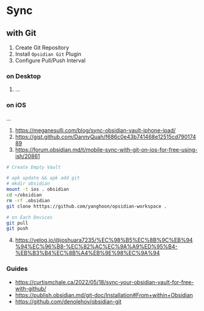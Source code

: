 # Sync
## with Git
1. Create Git Repository
2. Install `Opsidian Git` Plugin
3. Configure Pull/Push Interval
### on Desktop
1. ...
### on iOS
...
1. https://meganesulli.com/blog/sync-obsidian-vault-iphone-ipad/
2. https://gist.github.com/DannyQuah/f686c0e43b741468e12515cd79017489
3. https://forum.obsidian.md/t/mobile-sync-with-git-on-ios-for-free-using-ish/20861

```bash
# Create Empty Vault

# apk update && apk add git
# mkdir obsidian
mount -t ios . obsidian
cd ~/obsidian
rm -rf .obsidian
git clone htttps://github.com/yanghoon/opsidian-workspace .

# on Each Devices
git pull
git push
```

4. https://velog.io/@joshuara7235/%EC%98%B5%EC%8B%9C%EB%94%94%EC%96%B8-%EC%82%AC%EC%9A%A9%ED%95%B4-%EB%B3%B4%EC%8B%A4%EB%9E%98%EC%9A%94
### Guides
* https://curtismchale.ca/2022/05/18/sync-your-obsidian-vault-for-free-with-github/
* https://publish.obsidian.md/git-doc/Installation#From+within+Obsidian
* https://github.com/denolehov/obsidian-git